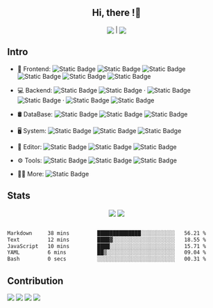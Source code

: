 ## <div align="center">Hi, there !👋 </div>  

<div align="center">
   <a target="_blank" href="https://www.superyy.site"><img src="https://img.shields.io/badge/superyy.site-%23555?style=for-the-badge&logo=google%20home" align="center"></a>
   |
<!--    <a href="mailto:syy.apply@outlook.com"><img alt="Static Badge" src="https://img.shields.io/badge/Looking%20For-Job-%230969da?style=for-the-badge&labelColor=%23555555" align="center"></a> -->
<!--    | -->
   <img src="https://komarev.com/ghpvc/?username=wkmyws&&style=for-the-badge&abbreviated=true&label=TOTAL+VIEWS&color=0969da&base=0" align="center" />
</div>

## Intro

- 🚀 Frontend:
  ![Static Badge](https://img.shields.io/badge/JavaScript-%23000?logo=javascript)
  ![Static Badge](https://img.shields.io/badge/TypeScript-%23000?logo=typescript)
  ![Static Badge](https://img.shields.io/badge/React-%23000?logo=react)
  ![Static Badge](https://img.shields.io/badge/Vite-%23000?logo=vite)
  ![Static Badge](https://img.shields.io/badge/Antd-%23000?logo=ant%20design)
  ![Static Badge](https://img.shields.io/badge/Pnpm-%23000?logo=pnpm)

- 💻 Backend:
  ![Static Badge](https://img.shields.io/badge/Java-%23000?logo=openjdk&logoColor=fff)
  ![Static Badge](https://img.shields.io/badge/SpringBoot-%23000?logo=springboot)
  ·
  ![Static Badge](https://img.shields.io/badge/Python-%23000?logo=python)
  ![Static Badge](https://img.shields.io/badge/Flask-%23000?logo=flask)
  ·
  ![Static Badge](https://img.shields.io/badge/Node-%23000?logo=node.js)
  ![Static Badge](https://img.shields.io/badge/Koa-%23000?logo=koa)

- 🛢️ DataBase:
  ![Static Badge](https://img.shields.io/badge/MySQL-%23000?logo=mysql)
  ![Static Badge](https://img.shields.io/badge/SQLite-%23000?logo=sqlite)
  ![Static Badge](https://img.shields.io/badge/Redis-%23000?logo=redis)

- 🖥️ System:
  ![Static Badge](https://img.shields.io/badge/Ubuntu-%23000?logo=ubuntu)
  ![Static Badge](https://img.shields.io/badge/raspi-%23000?logo=raspberry%20pi)
  ![Static Badge](https://img.shields.io/badge/Debian-%23000?logo=debian)

- 📓 Editor:
  ![Static Badge](https://img.shields.io/badge/vscode-%23000?logo=visual-studio-code&logoColor=%2324adf3)
  ![Static Badge](https://img.shields.io/badge/IDEA-%23000?logo=intellij%20idea)
  ![Static Badge](https://img.shields.io/badge/Vim-%23000?logo=vim&logoColor=green)


- ⚙️ Tools:
  ![Static Badge](https://img.shields.io/badge/Git-%23000?logo=git)
  ![Static Badge](https://img.shields.io/badge/Docker-%23000?logo=docker)
  ![Static Badge](https://img.shields.io/badge/Nginx-%23000?logo=nginx)

- 🧑‍💻 More:
  ![Static Badge](https://img.shields.io/badge/Rust-%23000?logo=rust)


## Stats  

<div align="center">
  <img src="https://github-readme-stats.vercel.app/api?username=wkmyws&show_icons=true&theme=transparent&count_private=true&line_height=20" align="center" />
  <img src="https://github-readme-stats.vercel.app/api/top-langs/?username=wkmyws&layout=compact&hide=C%23,html,matlab,asp.net,css,Mathematica" align="center" />
</div>  
<br/>  

<!--START_SECTION:waka-->

```txt
Markdown     38 mins         ██████████████░░░░░░░░░░░   56.21 %
Text         12 mins         ████▓░░░░░░░░░░░░░░░░░░░░   18.55 %
JavaScript   10 mins         ████░░░░░░░░░░░░░░░░░░░░░   15.71 %
YAML         6 mins          ██▒░░░░░░░░░░░░░░░░░░░░░░   09.04 %
Bash         0 secs          ░░░░░░░░░░░░░░░░░░░░░░░░░   00.31 %
```

<!--END_SECTION:waka-->
  
## Contribution

<div>
   <div>
      <a href="https://github.com/ant-design/ant-design/pull/47567"><img src="https://img.shields.io/badge/Antd-%2347567-%230e80c1?style=flat-square&logo=ant%20design&logoColor=%230969da&labelColor=%23555"></a>
      <a href="https://github.com/ant-design/ant-design/pull/47487"><img src="https://img.shields.io/badge/Antd-%2347487-%230e80c1?style=flat-square&logo=ant%20design&logoColor=%230969da&labelColor=%23555"></a>
      <a href="https://github.com/react-component/tree/pull/806"><img src="https://img.shields.io/badge/tree-%23806-%230e80c1?style=flat-square&logo=react&labelColor=%23555"></a>
      <a href="https://github.com/dmlc/dgl/pull/6319"><img src="https://img.shields.io/badge/dgl.ai-%236319-%230e80c1?style=flat-square&logo=pyg&labelColor=%23555"></a>
   </div>
</div>


<div align="center">
<!--   Generated using <a href="https://profilinator.rishav.dev/" target="_blank">Github Profilinator</a> -->
</div>
